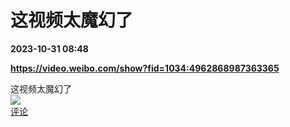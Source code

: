 # 这视频太魔幻了

**2023-10-31 08:48**

**https://video.weibo.com/show?fid=1034:4962868987363365**

这视频太魔幻了  
![](https://img3.chouti.com/CHOUTI_20231031/E58C671138A54F81B79D7152F511B990_W500H500.jpeg)  
[评论](https://m.chouti.com/link/40461636)